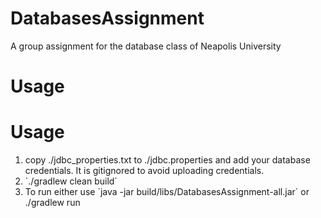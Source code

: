 # DatabasesAssignment
A group assignment for the database class of Neapolis University

# Usage
<h1>Usage</h1>
<ol>
<li>copy ./jdbc_properties.txt to ./jdbc.properties and add your database credentials. It is gitignored to avoid uploading credentials.</li>
<li>`./gradlew clean build`</li>
<li>To run either use `java -jar build/libs/DatabasesAssignment-all.jar` or ./gradlew run</li>
</ol>